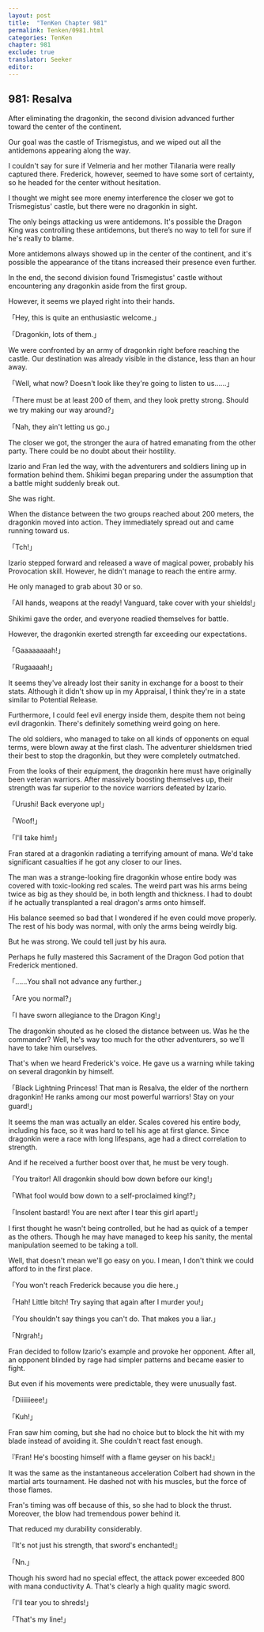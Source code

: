 ```yaml
---
layout: post
title:  "TenKen Chapter 981"
permalink: Tenken/0981.html
categories: TenKen
chapter: 981
exclude: true
translator: Seeker
editor: 
---
```

<h2>981: Resalva</h2>

 After eliminating the dragonkin, the second division advanced further toward the center of the continent.

 Our goal was the castle of Trismegistus, and we wiped out all the antidemons appearing along the way.

 I couldn't say for sure if Velmeria and her mother Tilanaria were really captured there. Frederick, however, seemed to have some sort of certainty, so he headed for the center without hesitation.

 I thought we might see more enemy interference the closer we got to Trismegistus' castle, but there were no dragonkin in sight.

 The only beings attacking us were antidemons. It's possible the Dragon King was controlling these antidemons, but there’s no way to tell for sure if he's really to blame.

 More antidemons always showed up in the center of the continent, and it's possible the appearance of the titans increased their presence even further.

 In the end, the second division found Trismegistus' castle without encountering any dragonkin aside from the first group.

 However, it seems we played right into their hands.

「Hey, this is quite an enthusiastic welcome.」

「Dragonkin, lots of them.」

 We were confronted by an army of dragonkin right before reaching the castle. Our destination was already visible in the distance, less than an hour away.

「Well, what now? Doesn't look like they're going to listen to us……」

「There must be at least 200 of them, and they look pretty strong. Should we try making our way around?」

「Nah, they ain't letting us go.」

 The closer we got, the stronger the aura of hatred emanating from the other party. There could be no doubt about their hostility.

 Izario and Fran led the way, with the adventurers and soldiers lining up in formation behind them. Shikimi began preparing under the assumption that a battle might suddenly break out.

 She was right.

 When the distance between the two groups reached about 200 meters, the dragonkin moved into action. They immediately spread out and came running toward us.

「Tch!」

 Izario stepped forward and released a wave of magical power, probably his Provocation skill. However, he didn't manage to reach the entire army.

 He only managed to grab about 30 or so.

「All hands, weapons at the ready! Vanguard, take cover with your shields!」

 Shikimi gave the order, and everyone readied themselves for battle.

 However, the dragonkin exerted strength far exceeding our expectations.

「Gaaaaaaaah!」

「Rugaaaah!」

 It seems they've already lost their sanity in exchange for a boost to their stats. Although it didn't show up in my Appraisal, I think they're in a state similar to Potential Release.

 Furthermore, I could feel evil energy inside them, despite them not being evil dragonkin. There's definitely something weird going on here.

 The old soldiers, who managed to take on all kinds of opponents on equal terms, were blown away at the first clash. The adventurer shieldsmen tried their best to stop the dragonkin, but they were completely outmatched.

 From the looks of their equipment, the dragonkin here must have originally been veteran warriors. After massively boosting themselves up, their strength was far superior to the novice warriors defeated by Izario.

「Urushi! Back everyone up!」

「Woof!」

「I'll take him!」

 Fran stared at a dragonkin radiating a terrifying amount of mana. We'd take significant casualties if he got any closer to our lines.

 The man was a strange-looking fire dragonkin whose entire body was covered with toxic-looking red scales. The weird part was his arms being twice as big as they should be, in both length and thickness. I had to doubt if he actually transplanted a real dragon's arms onto himself.

 His balance seemed so bad that I wondered if he even could move properly. The rest of his body was normal, with only the arms being weirdly big.

 But he was strong. We could tell just by his aura.

 Perhaps he fully mastered this Sacrament of the Dragon God potion that Frederick mentioned.

「……You shall not advance any further.」

「Are you normal?」

「I have sworn allegiance to the Dragon King!」

 The dragonkin shouted as he closed the distance between us. Was he the commander? Well, he's way too much for the other adventurers, so we'll have to take him ourselves.

 That's when we heard Frederick's voice. He gave us a warning while taking on several dragonkin by himself.

「Black Lightning Princess! That man is Resalva, the elder of the northern dragonkin! He ranks among our most powerful warriors! Stay on your guard!」

 It seems the man was actually an elder. Scales covered his entire body, including his face, so it was hard to tell his age at first glance. Since dragonkin were a race with long lifespans, age had a direct correlation to strength.

 And if he received a further boost over that, he must be very tough.

「You traitor! All dragonkin should bow down before our king!」

「What fool would bow down to a self-proclaimed king!?」

「Insolent bastard! You are next after I tear this girl apart!」

 I first thought he wasn't being controlled, but he had as quick of a temper as the others. Though he may have managed to keep his sanity, the mental manipulation seemed to be taking a toll.

 Well, that doesn't mean we'll go easy on you. I mean, I don't think we could afford to in the first place.

「You won't reach Frederick because you die here.」

「Hah! Little bitch! Try saying that again after I murder you!」

「You shouldn't say things you can't do. That makes you a liar.」

「Nrgrah!」

 Fran decided to follow Izario's example and provoke her opponent. After all, an opponent blinded by rage had simpler patterns and became easier to fight.

 But even if his movements were predictable, they were unusually fast.

「Diiiiiieee!」

「Kuh!」

Fran saw him coming, but she had no choice but to block the hit with my blade instead of avoiding it. She couldn't react fast enough.

『Fran! He's boosting himself with a flame geyser on his back!』

 It was the same as the instantaneous acceleration Colbert had shown in the martial arts tournament. He dashed not with his muscles, but the force of those flames.

 Fran's timing was off because of this, so she had to block the thrust. Moreover, the blow had tremendous power behind it.

 That reduced my durability considerably.

『It's not just his strength, that sword's enchanted!』

「Nn.」

 Though his sword had no special effect, the attack power exceeded 800 with mana conductivity A. That's clearly a high quality magic sword.

「I'll tear you to shreds!」

「That's my line!」


